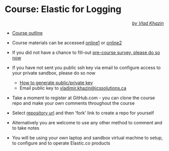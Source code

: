 # Course: Elastic for Logging #

<p align="right"><i><a href="https://www.linkedin.com/in/vkhazin" target="_blank">by Vlad Khazin</a></i></p>

* [Course outline](./Outline.md)

* Course materials can be accessed [online1](https://vkhazin.gitbooks.io/elastic4logging-courseware/) or [online2](https://elastic4logging-courseware.netlify.com/)
* If you did not have a chance to fill-out <a target="_blank" href="https://www.surveymonkey.com/r/">pre-course survey, please do so now</a>
* If you have not sent you public ssh key via email to configure access to your private sandbox, please do so now
  * <a href="https://docs.joyent.com/public-cloud/getting-started/ssh-keys/generating-an-ssh-key-manually" target="_blank">How to generate public/private key</a>
  * Email public key to <a href="mailto:vladimir.khazin@icssolutions.ca">vladimir.khazin@icssolutions.ca</a>
* Take a moment to register at GitHub.com - you can clone the course repo and make your own comments throughout the course
* Select <a href="https://github.com/vkhazin/elastic4logging-courseware" target="_blank">repository url</a> and then 'fork' link to create a repo for yourself 
* Alternatively you are welcome to use any other method to comment and to take notes
* You will be using your own laptop and sandbox virtual machine to setup, to configure and to operate Elastic.co products